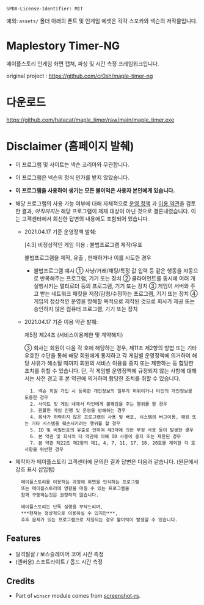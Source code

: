 ```
SPDX-License-Identifier: MIT
```

예외: `assets/` 폴더 아래의 폰트 및 인게임 에셋은 각각 스포카와 넥슨의 저작물입니다.

# Maplestory Timer-NG

메이플스토리 인게임 화면 캡쳐, 파싱 및 시간 측정 프레임워크입니다.

original project : https://github.com/cr0sh/maple-timer-ng

# 다운로드 
https://github.com/hatacat/maple_timer/raw/main/maple_timer.exe


# Disclaimer (홈페이지 발췌)

- 이 프로그램 및 사이트는 넥슨 코리아와 무관합니다.
- 이 프로그램은 넥슨의 정식 인가를 받지 않았습니다.
- **이 프로그램을 사용하여 생기는 모든 불이익은 사용자 본인에게 있습니다.**
- 해당 프로그램의 사용 가능 여부에 대해 자체적으로 [운영 정책](https://maplestory.nexon.com/Common/Footer/OperationPolicy)
과 [이용 약관](https://member.nexon.com/policy/stipulation.aspx)을 검토한 결과, _아직까지는_ 해당 프로그램이 제재 대상이 아닌
것으로 결론내렸습니다. 이는 고객센터에서 회신한 답변의 내용에도 포함되어 있습니다.
    - 2021.04.17 기준 운영정책 발췌:

        [4.3] 비정상적인 게임 이용 : 불법프로그램 제작/유포
        
        불법프로그램을 제작, 유출 , 판매하거나 이를 시도한 경우
        
        * 불법프로그램 예시
            ① 사냥/거래/채팅/특정 값 입력 등 같은 행동을 자동으로 반복해주는 프로그램, 기기 또는 장치
            ② 클라이언트를 동시에 여러 개 실행시키는 멀티로더 등의 프로그램, 기기 또는 장치
            ③ 게임이 서버와 주고 받는 네트워크 패킷을 저장/감청/수정하는 프로그램, 기기 또는 장치
            ④ 게임의 정상적인 운영을 방해할 목적으로 제작된 것으로 회사가 제공 또는 승인하지 않은 컴퓨터 프로그램, 기기 또는 장치 
    - 2021.04.17 기준 이용 약관 발췌:

        제5장 제24조 (서비스이용제한 및 계약해지)
        
        ③ 회사는 회원이 다음 각 호에 해당하는 경우, 제11조 제2항의 방법 또는 기타 유효한 수단을 통해 해당 회원에게 통지하고 각 게임별 운영정책에 의거하여 해당 사유가 해소될 때까지 회원의 서비스 이용을 중지 또는 제한하는 등 합당한 조치를 취할 수 있습니다. 단, 각 게임별 운영정책에 규정되지 않는 사항에 대해서는 사전 경고 후 본 약관에 의거하여 합당한 조치를 취할 수 있습니다.
        
            1. 넥슨 회원 가입 시 등록한 개인정보의 일부가 허위이거나 타인의 개인정보를 도용한 경우
            2. 사이트 및 게임 내에서 타인에게 불쾌감을 주는 행위를 할 경우
            3. 원활한 게임 진행 및 운영을 방해하는 경우
            4. 회사가 허락하지 않은 프로그램의 사용 및 배포, 시스템의 버그이용, 해킹 또는 기타 시스템을 훼손시키려는 행위를 할 경우
            5. ID 및 비밀번호의 유출로 인하여 제3자에 의한 부정 사용 등이 발생한 경우
            6. 본 약관 및 회사의 타 약관에 의해 ID 사용이 중지 또는 제한된 경우
            7. 본 약관 제22조 제2항의 제1, 4, 7, 11, 17, 18, 20호를 제외한 각 호 사항을 위반한 경우
- 제작자가 메이플스토리 고객센터에 문의한 결과 답변은 다음과 같습니다. (원문에서 강조 표시 삽입됨)

        메이플스토리를 이용하는 과정에 화면을 인식하는 프로그램 
        또는 메이플스토리에 영향을 미칠 수 있는 프로그램을 
        함께 구동하는것은 권장하지 않습니다. 
        
        메이플스토리는 단독 실행을 부탁드리며, 
        ***현재는 정상적으로 이용하실 수 있지만***, 
        추후 문제가 있는 프로그램으로 지정되는 경우 불이익이 발생할 수 있습니다.

## Features

- 일격필살 / 보스슬레이어 코어 시간 측정
- (엔버용) 스포트라이트 / 옵드 시간 측정

## Credits

- Part of `winscr` module comes from [screenshot-rs](https://github.com/robmikh/screenshot-rs).
